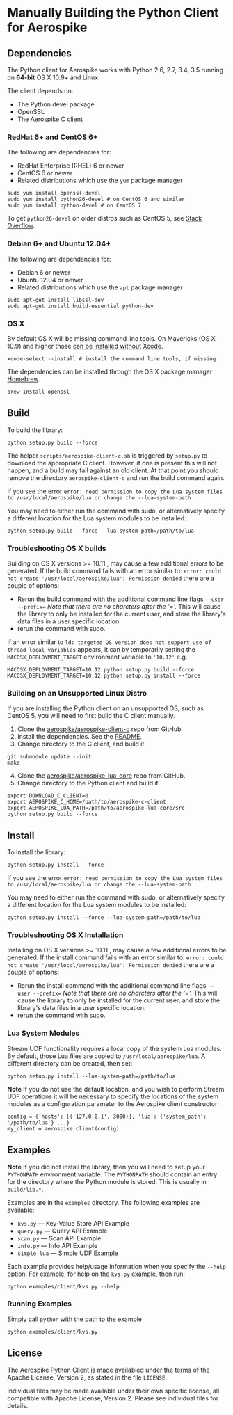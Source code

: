 # Manually Building the Python Client for Aerospike

## Dependencies

The Python client for Aerospike works with Python 2.6, 2.7, 3.4, 3.5 running on
**64-bit** OS X 10.9+ and Linux.

The client depends on:

- The Python devel package
- OpenSSL
- The Aerospike C client


### RedHat 6+ and CentOS 6+

The following are dependencies for:

 -  RedHat Enterprise (RHEL) 6 or newer
 -  CentOS 6 or newer
 -  Related distributions which use the `yum` package manager

```
sudo yum install openssl-devel
sudo yum install python26-devel # on CentOS 6 and similar
sudo yum install python-devel # on CentOS 7
```

To get `python26-devel` on older distros such as CentOS 5, see [Stack Overflow](http://stackoverflow.com/a/11684053/582436).


### Debian 6+ and Ubuntu 12.04+

The following are dependencies for:

 - Debian 6 or newer
 - Ubuntu 12.04 or newer
 - Related distributions which use the `apt` package manager

```
sudo apt-get install libssl-dev
sudo apt-get install build-essential python-dev
```


### OS X

By default OS X will be missing command line tools. On Mavericks (OS X 10.9)
and higher those [can be installed without Xcode](http://osxdaily.com/2014/02/12/install-command-line-tools-mac-os-x/).

    xcode-select --install # install the command line tools, if missing

The dependencies can be installed through the OS X package manager [Homebrew](http://brew.sh/).

    brew install openssl


## Build

To build the library:

    python setup.py build --force

The helper `scripts/aerospike-client-c.sh` is triggered by `setup.py` to
download the appropriate C client. However, if one is present this will not
happen, and a build may fail against an old client. At that point you should
remove the directory `aerospike-client-c` and run the build command again.

If you see the error `error: need permission to copy the Lua system files to /usr/local/aerospike/lua or change the --lua-system-path`

You may need to either run the command with sudo, or alternatively specify a different location for the Lua system modules to be installed:

	python setup.py build --force --lua-system-path=/path/to/lua

### Troubleshooting OS X builds
Building on OS X versions >= 10.11 , may cause a few additional errors to be generated. If the build command fails with an
error similar to: `error: could not create '/usr/local/aerospike/lua': Permission denied` there are a couple of options:
	
- Rerun the build command with the additional command line flags `--user --prefix=` *Note that there are no charcters after the '='.* This will cause the library to only be installed for the current user, and store the library's data files in a user specific location.
- rerun the command with sudo.

If an error similar to `ld: targeted OS version does not support use of thread local variables` appears, it can by temporarily setting the `MACOSX_DEPLOYMENT_TARGET` environment variable to `'10.12'` e.g.

```
MACOSX_DEPLOYMENT_TARGET=10.12 python setup.py build --force
MACOSX_DEPLOYMENT_TARGET=10.12 python setup.py install --force
```

### Building on an Unsupported Linux Distro

If you are installing the Python client on an unsupported OS, such as CentOS 5,
you will need to first build the C client manually.

1. Clone the [aerospike/aerospike-client-c](https://github.com/aerospike/aerospike-client-c) repo from GitHub.
2. Install the dependencies. See the [README](https://github.com/aerospike/aerospike-client-c/blob/master/README.md).
3. Change directory to the C client, and build it.

```
git submodule update --init
make
```

4. Clone the [aerospike/aerospike-lua-core](https://github.com/aerospike/aerospike-lua-core) repo from GitHub.
5. Change directory to the Python client and build it.

```
export DOWNLOAD_C_CLIENT=0
export AEROSPIKE_C_HOME=/path/to/aerospike-c-client
export AEROSPIKE_LUA_PATH=/path/to/aerospike-lua-core/src
python setup.py build --force
```


## Install

To install the library:

    python setup.py install --force

If you see the error `error: need permission to copy the Lua system files to /usr/local/aerospike/lua or change the --lua-system-path`

You may need to either run the command with sudo, or alternatively specify a different location for the Lua system modules to be installed:

	python setup.py install --force --lua-system-path=/path/to/lua


### Troubleshooting OS X Installation
Installing on OS X versions >= 10.11 , may cause a few additional errors to be generated. If the install command fails with an
error similar to: `error: could not create '/usr/local/aerospike/lua': Permission denied` there are a couple of options:
	
- Rerun the install command with the additional command line flags `--user --prefix=` *Note that there are no charcters after the '='.* This will cause the library to only be installed for the current user, and store the library's data files in a user specific location.
- rerun the command with sudo.

### Lua System Modules

Stream UDF functionality requires a local copy of the system Lua modules.
By default, those Lua files are copied to `/usr/local/aerospike/lua`.
A different directory can be created, then set:

    python setup.py install --lua-system-path=/path/to/lua


**Note** If you do not use the default location, and you wish to perform Stream UDF operations it will be necessary to specify the locations of the system modules as a configuration parameter to the Aerospike client constructor:

	config = {'hosts': [('127.0.0.1', 3000)], 'lua': {'system_path': '/path/to/lua'} ...}
	my_client = aerospike.client(config)

## Examples

**Note** If you did not install the library, then you will need to setup your `PYTHONPATH` environment variable. The `PYTHONPATH` should contain an entry for the directory where the Python module is stored. This is usually in `build/lib.*`.


Examples are in the `examples` directory. The following examples are available:

* `kvs.py` — Key-Value Store API Example
* `query.py` — Query API Example
* `scan.py` — Scan API Example
* `info.py` — Info API Example
* `simple.lua` — Simple UDF Example

Each example provides help/usage information when you specify the `--help` option. For example, for help on the `kvs.py` example, then run:

    python examples/client/kvs.py --help


### Running Examples

Simply call `python` with the path to the example

    python examples/client/kvs.py


## License

The Aerospike Python Client is made availabled under the terms of the Apache License, Version 2, as stated in the file `LICENSE`.

Individual files may be made available under their own specific license, 
all compatible with Apache License, Version 2. Please see individual files for details.
